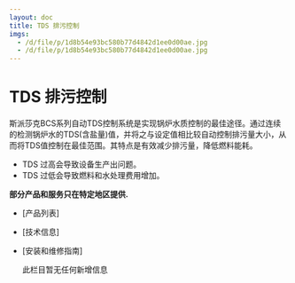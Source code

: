 ```yaml
---
layout: doc
title: TDS 排污控制
imgs:
  - /d/file/p/1d8b54e93bc580b77d4842d1ee0d00ae.jpg
  - /d/file/p/1d8b54e93bc580b77d4842d1ee0d00ae.jpg
---
```


# TDS 排污控制

斯派莎克BCS系列自动TDS控制系统是实现锅炉水质控制的最佳途径。通过连续的检测锅炉水的TDS(含盐量)值，并将之与设定值相比较自动控制排污量大小，从而将TDS值控制在最佳范围。其特点是有效减少排污量，降低燃料能耗。

- TDS 过高会导致设备生产出问题。
- TDS 过低会导致燃料和水处理费用增加。

**部分产品和服务只在特定地区提供.**

- [产品列表]
- [技术信息]
- [安装和维修指南]

  此栏目暂无任何新增信息
